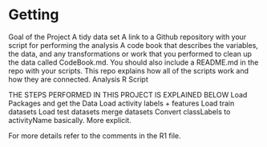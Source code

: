 # Getting
Goal of the Project A tidy data set A link to a Github repository with your script for performing the analysis A code book that describes the variables, the data, and any transformations or work that you performed to clean up the data called CodeBook.md. You should also include a README.md in the repo with your scripts. This repo explains how all of the scripts work and how they are connected. Analysis R Script

THE STEPS PERFORMED IN THIS PROJECT IS EXPLAINED BELOW Load Packages and get the Data Load activity labels + features Load train datasets Load test datasets merge datasets Convert classLabels to activityName basically. More explicit.

For more details refer to the comments in the R1 file.

